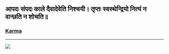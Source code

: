 <!--
**prateek-chaubey/prateek-chaubey** is a ✨ _special_ ✨ repository because its `README.md` (this file) appears on your GitHub profile.

Here are some ideas to get you started:

- 🔭 I’m currently working on ...
- 🌱 I’m currently learning ...
- 👯 I’m looking to collaborate on ...
- 🤔 I’m looking for help with ...
- 💬 Ask me about ...
- 📫 How to reach me: ...
- 😄 Pronouns: ...
- ⚡ Fun fact: ...
-->
## आपदः संपदः काले दैवादेवेति निश्चयी। तृप्तः स्वस्थेन्द्रियो नित्यं न वान्छति न शोचति॥

### [Karma](https://hinduism.stackexchange.com/questions/2399/is-our-destiny-predetermined-if-yes-then-why-do-our-actions-affect-our-karma)
---
<!--
### Join Our Discord Server
 [![Join our Discord server!](https://invidget.switchblade.xyz/8DsczzxU9E)](http://discord.gg/8DsczzxU9E)
-->
<Img src="https://sleeping-oars.000webhostapp.com?invite=8DsczzxU9E" >

